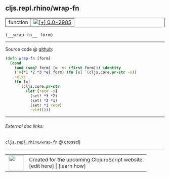## cljs.repl.rhino/wrap-fn



 <table border="1">
<tr>
<td>function</td>
<td><a href="https://github.com/cljsinfo/cljs-api-docs/tree/0.0-2985"><img valign="middle" alt="[+] 0.0-2985" title="Added in 0.0-2985" src="https://img.shields.io/badge/+-0.0--2985-lightgrey.svg"></a> </td>
</tr>
</table>


 <samp>
(__wrap-fn__ form)<br>
</samp>

---







Source code @ [github](https://github.com/clojure/clojurescript/blob/r3058/src/clj/cljs/repl/rhino.clj#L156-L167):

```clj
(defn wrap-fn [form]
  (cond
    (and (seq? form) (= 'ns (first form))) identity
    ('#{*1 *2 *3 *e} form) (fn [x] `(cljs.core.pr-str ~x))
    :else
    (fn [x]
      `(cljs.core.pr-str
         (let [ret# ~x]
           (set! *3 *2)
           (set! *2 *1)
           (set! *1 ret#)
           ret#)))))
```

<!--
Repo - tag - source tree - lines:

 <pre>
clojurescript @ r3058
└── src
    └── clj
        └── cljs
            └── repl
                └── <ins>[rhino.clj:156-167](https://github.com/clojure/clojurescript/blob/r3058/src/clj/cljs/repl/rhino.clj#L156-L167)</ins>
</pre>

-->

---



###### External doc links:

[`cljs.repl.rhino/wrap-fn` @ crossclj](http://crossclj.info/fun/cljs.repl.rhino/wrap-fn.html)<br>

---

 <table>
<tr><td>
<img valign="middle" align="right" width="48px" src="http://i.imgur.com/Hi20huC.png">
</td><td>
Created for the upcoming ClojureScript website.<br>
[edit here] | [learn how]
</td></tr></table>

[edit here]:https://github.com/cljsinfo/cljs-api-docs/blob/master/cljsdoc/cljs.repl.rhino/wrap-fn.cljsdoc
[learn how]:https://github.com/cljsinfo/cljs-api-docs/wiki/cljsdoc-files

<!--

This information was too distracting to show to readers, but I'll leave it
commented here since it is helpful to:

- pretty-print the data used to generate this document
- and show how to retrieve that data



The API data for this symbol:

```clj
{:ns "cljs.repl.rhino",
 :name "wrap-fn",
 :type "function",
 :signature ["[form]"],
 :source {:code "(defn wrap-fn [form]\n  (cond\n    (and (seq? form) (= 'ns (first form))) identity\n    ('#{*1 *2 *3 *e} form) (fn [x] `(cljs.core.pr-str ~x))\n    :else\n    (fn [x]\n      `(cljs.core.pr-str\n         (let [ret# ~x]\n           (set! *3 *2)\n           (set! *2 *1)\n           (set! *1 ret#)\n           ret#)))))",
          :title "Source code",
          :repo "clojurescript",
          :tag "r3058",
          :filename "src/clj/cljs/repl/rhino.clj",
          :lines [156 167]},
 :full-name "cljs.repl.rhino/wrap-fn",
 :full-name-encode "cljs.repl.rhino/wrap-fn",
 :history [["+" "0.0-2985"]]}

```

Retrieve the API data for this symbol:

```clj
;; from Clojure REPL
(require '[clojure.edn :as edn])
(-> (slurp "https://raw.githubusercontent.com/cljsinfo/cljs-api-docs/catalog/cljs-api.edn")
    (edn/read-string)
    (get-in [:symbols "cljs.repl.rhino/wrap-fn"]))
```

-->
